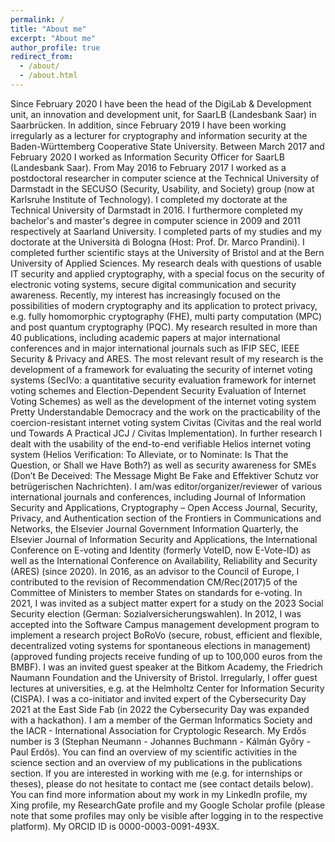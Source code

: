```yaml
---
permalink: /
title: "About me"
excerpt: "About me"
author_profile: true
redirect_from: 
  - /about/
  - /about.html
---
```


Since February 2020 I have been the head of the DigiLab & Development unit, an innovation and development unit, for SaarLB (Landesbank Saar) in Saarbrücken. In addition, since February 2019 I have been working irregularly as a lecturer for cryptography and information security at the Baden-Württemberg Cooperative State University.
Between March 2017 and February 2020 I worked as Information Security Officer for SaarLB (Landesbank Saar). From May 2016 to February 2017 I worked as a postdoctoral researcher in computer science at the Technical University of Darmstadt in the SECUSO (Security, Usability, and Society) group (now at Karlsruhe Institute of Technology). I completed my doctorate at the Technical University of Darmstadt in 2016. I furthermore completed my bachelor's and master's degree in computer science in 2009 and 2011 respectively at Saarland University. I completed parts of my studies and my doctorate at the Università di Bologna (Host: Prof. Dr. Marco Prandini). I completed further scientific stays at the University of Bristol and at the Bern University of Applied Sciences.
My research deals with questions of usable IT security and applied cryptography, with a special focus on the security of electronic voting systems, secure digital communication and security awareness. Recently, my interest has increasingly focused on the possibilities of modern cryptography and its application to protect privacy, e.g. fully homomorphic cryptography (FHE), multi party computation (MPC) and post quantum cryptography (PQC). My research resulted in more than 40 publications, including academic papers at major international conferences and in major international journals such as IFIP SEC, IEEE Security & Privacy and ARES. The most relevant result of my research is the development of a framework for evaluating the security of internet voting systems (SecIVo: a quantitative security evaluation framework for internet voting schemes and Election-Dependent Security Evaluation of Internet Voting Schemes) as well as the development of the internet voting system Pretty Understandable Democracy and the work on the practicability of the coercion-resistant internet voting system Civitas (Civitas and the real world und Towards A Practical JCJ / Civitas Implementation). In further research I dealt with the usability of the end-to-end verifiable Helios internet voting system (Helios Verification: To Alleviate, or to Nominate: Is That the Question, or Shall we Have Both?) as well as security awareness for SMEs (Don’t Be Deceived: The Message Might Be Fake and Effektiver Schutz vor betrügerischen Nachrichten).
I am/was editor/organizer/reviewer of various international journals and conferences, including Journal of Information Security and Applications, Cryptography – Open Access Journal, Security, Privacy, and Authentication section of the Frontiers in Communications and Networks, the Elsevier Journal Government Information Quarterly, the Elsevier Journal of Information Security and Applications, the International Conference on E-voting and Identity (formerly VoteID, now E-Vote-ID) as well as the International Conference on Availability, Reliability and Security (ARES) (since 2020).
In 2016, as an advisor to the Council of Europe, I contributed to the revision of Recommendation CM/Rec(2017)5 of the Committee of Ministers to member States on standards for e-voting. In 2021, I was invited as a subject matter expert for a study on the 2023 Social Security election (German: Sozialversicherungswahlen). In 2012, I was accepted into the Software Campus management development program to implement a research project BoRoVo (secure, robust, efficient and flexible, decentralized voting systems for spontaneous elections in management) (approved funding projects receive funding of up to 100,000 euros from the BMBF).
I was an invited guest speaker at the Bitkom Academy, the Friedrich Naumann Foundation and the University of Bristol. Irregularly, I offer guest lectures at universities, e.g. at the Helmholtz Center for Information Security (CISPA). I was a co-initiator and invited expert of the Cybersecurity Day 2021 at the East Side Fab (in 2022 the Cybersecurity Day was expanded with a hackathon).
I am a member of the German Informatics Society and the IACR - International Association for Cryptologic Research.
My Erdős number is 3 (Stephan Neumann - Johannes Buchmann - Kálmán Győry - Paul Erdős).
You can find an overview of my scientific activities in the science section and an overview of my publications in the publications section. If you are interested in working with me (e.g. for internships or theses), please do not hesitate to contact me (see contact details below).
You can find more information about my work in my LinkedIn profile, my Xing profile, my ResearchGate profile and my Google Scholar profile (please note that some profiles may only be visible after logging in to the respective platform). My ORCID ID is 0000-0003-0091-493X.
